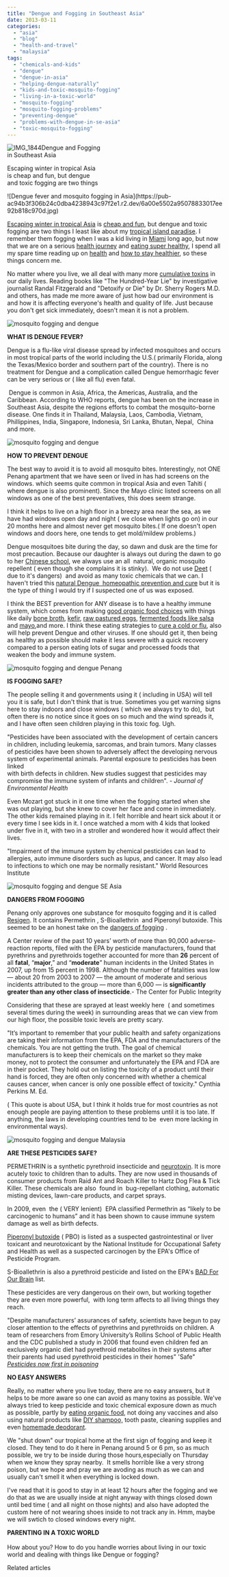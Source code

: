 ```yaml
---
title: "Dengue and Fogging in Southeast Asia"
date: 2013-03-11
categories: 
  - "asia"
  - "blog"
  - "health-and-travel"
  - "malaysia"
tags: 
  - "chemicals-and-kids"
  - "dengue"
  - "dengue-in-asia"
  - "helping-dengue-naturally"
  - "kids-and-toxic-mosquito-fogging"
  - "living-in-a-toxic-world"
  - "mosquito-fogging"
  - "mosquito-fogging-problems"
  - "preventing-dengue"
  - "problems-with-dengue-in-se-asia"
  - "toxic-mosquito-fogging"
---
```


![IMG_1844](https://pub-ac94b3f306b24c0dba4238943c97f2e1.r2.dev/6a00e5502a95078833017ee92b80e3970d.jpg)Dengue and Fogging  
in Southeast Asia  
  
Escaping winter in tropical Asia  
is cheap and fun, but dengue  
and toxic fogging are two things

<!--more--> ![Dengue fever and mosquito fogging in Asia](https://pub-ac94b3f306b24c0dba4238943c97f2e1.r2.dev/6a00e5502a95078833017ee92b818c970d.jpg)  
  
[Escaping winter in tropical Asia](https://pub-ac94b3f306b24c0dba4238943c97f2e1.r2.dev/2013/02/escaping-winter-in-tropical-asia.html "escaping winter tropical Asia") is [cheap and fun](https://pub-ac94b3f306b24c0dba4238943c97f2e1.r2.dev/2011/01/tropical-winter-home-in-penang-malaysia-location-indenpendent-digital-nomad-long-term-travel-tips-.html "apartment SE Asia - cheap luxury"), but dengue and toxic fogging are two things I least like about my [tropical island paradise](https://pub-ac94b3f306b24c0dba4238943c97f2e1.r2.dev/2013/01/tropical-island-paradise.html "tropical island paradise"). I remember them fogging when I was a kid living in [Miami](https://pub-ac94b3f306b24c0dba4238943c97f2e1.r2.dev/2012/09/south-beach-miami-vacation-photo.html "miami vacation") long ago, but now that we are on a serious [health journey](https://pub-ac94b3f306b24c0dba4238943c97f2e1.r2.dev/2012/10/traveling-while-sick-or-with-health-medical-challenges.html "traveling while sick") and [eating super healthy](https://pub-ac94b3f306b24c0dba4238943c97f2e1.r2.dev/2012/06/healthy-food-and-travel.html "travel and eating healthy"), I spend all my spare time reading up on [health](https://pub-ac94b3f306b24c0dba4238943c97f2e1.r2.dev/2011/09/travel-health-secrets-for-long-term-digital-nomads.html "travel health secrets") and [how to stay healthier](https://pub-ac94b3f306b24c0dba4238943c97f2e1.r2.dev/health-and-travel/ "how to stay healthier"), so these things concern me.  
  
No matter where you live, we all deal with many more [cumulative toxins](http://www.alsearsmd.com/six-steps-to-a-pure-and-clean-body/ "toxins in our bodies") in our daily lives. Reading books like "The Hundred-Year Lie" by investigative journalist Randal Fitzgerald and "Detoxify or Die" by Dr. Sherry Rogers M.D. and others, has made me more aware of just how bad our environment is and how it is affecting everyone's health and quality of life. Just because you don't get sick immediately, doesn't mean it is not a problem.  
  
![mosquito fogging and dengue](https://pub-ac94b3f306b24c0dba4238943c97f2e1.r2.dev/6a00e5502a95078833017d41ba881f970c.jpg)  
  
  
**WHAT IS DENGUE FEVER?**  
  
Dengue is a flu-like viral disease spread by infected mosquitoes and occurs in most tropical parts of the world including the U.S.( primarily Florida, along the Texas/Mexico border and southern part of the country). There is no treatment for Dengue and a complication called Dengue hemorrhagic fever can be very serious or ( like all flu) even fatal.  
  
 Dengue is common in Asia, Africa, the Americas, Australia, and the Caribbean. According to WHO reports, dengue has been on the increase in Southeast Asia, despite the regions efforts to combat the mosquito-borne disease. One finds it in Thailand, Malaysia, Laos, Cambodia, Vietnam, Phillippines, India, Singapore, Indonesia, Sri Lanka, Bhutan, Nepal,  China and more.  
  
  
![mosquito fogging and dengue](https://pub-ac94b3f306b24c0dba4238943c97f2e1.r2.dev/6a00e5502a95078833017ee92e5edf970d.jpg)  
  
  
**HOW TO PREVENT DENGUE**  
  
The best way to avoid it is to avoid all mosquito bites. Interestingly, not ONE Penang apartment that we have seen or lived in has had screens on the windows. which seems quite common in tropical Asia and even Tahiti ( where dengue is also prominent). Since the Mayo clinic listed screens on all windows as one of the best preventatives, this does seem strange.  
  
I think it helps to live on a high floor in a breezy area near the sea, as we have had windows open day and night ( we close when lights go on) in our 20 months here and almost never get mosquito bites.( If one doesn't open windows and doors here, one tends to get mold/mildew problems.)  
  
Dengue mosquitoes bite during the day, so dawn and dusk are the time for most precaution. Because our daughter is always out during the dawn to go to her [Chinese school](https://pub-ac94b3f306b24c0dba4238943c97f2e1.r2.dev/2012/06/why-learn-mandarin-in-tropical-asia-penang.html "chinese school asia"), we always use an all  natural, organic mosquito repellent ( even though she complains it is stinky).  We do not use [Deet](http://www.quantumhealth.com/news/dangers_of_DEET.html "deet harms and dangers") ( due to it's dangers)  and avoid as many toxic chemicals that we can. I haven't tried this [natural Dengue  homeopathic prevention and cure](http://www.naturalhealthstrategies.com/dengue-fever.html "http://www.naturalhealthstrategies.com/dengue-fever.html") but it is the type of thing I would try if I suspected one of us was exposed.  
  
I think the BEST prevention for ANY disease is to have a healthy immune system, which comes from making [good organic food choices](https://pub-ac94b3f306b24c0dba4238943c97f2e1.r2.dev/2012/04/health-organic-raw-foods-and-travel.html "organic food and health") with things like daily [bone broth](https://pub-ac94b3f306b24c0dba4238943c97f2e1.r2.dev/2012/10/how-to-make-nourishing-bone-broth-recipes-to-heal.html "bone broth"), [kefir](https://pub-ac94b3f306b24c0dba4238943c97f2e1.r2.dev/2012/07/-how-to-make-kefir-easy-goats-milk-or-coconut-milk.html "kefir"), [raw pastured eggs](https://pub-ac94b3f306b24c0dba4238943c97f2e1.r2.dev/2013/01/raw-eggs-healthy-or-not.html "raw pastured eggs healthy"), [fermented foods like salsa](https://pub-ac94b3f306b24c0dba4238943c97f2e1.r2.dev/2012/09/how-to-make-healthy-lacto-fermented-salsa.html "lactofermented salsa") and [mayo](https://pub-ac94b3f306b24c0dba4238943c97f2e1.r2.dev/2013/02/how-to-make-homemade-lacto-fermented-mayonnaise.html "fermented mayo"),and more. I think these eating strategies to [cure a cold or flu](http://articles.mercola.com/sites/articles/archive/2010/11/22/the-common-cold-simple-strategies-for-prevention-and-treatment.aspx "prevent cold or flu"), also will help prevent Dengue and other viruses. If one should get it, then being as healthy as possible should make it less severe with a quick recovery compared to a person eating lots of sugar and processed foods that weaken the body and immune system.  
  
  
![mosquito fogging and dengue Penang](https://pub-ac94b3f306b24c0dba4238943c97f2e1.r2.dev/6a00e5502a95078833017c37885386970b.jpg)  
  
**IS FOGGING SAFE?**  
  
The people selling it and governments using it ( including in USA) will tell you it is safe, but I don't think that is true. Sometimes you get warning signs here to stay indoors and close windows ( which we always try to do),  but often there is no notice since it goes on so much and the wind spreads it,  and I have often seen children playing in this toxic fog. Ugh.  
  
"Pesticides have been associated with the development of certain cancers in children, including leukemia, sarcomas, and brain tumors. Many classes of pesticides have been shown to adversely affect the developing nervous system of experimental animals. Parental exposure to pesticides has been linked  
with birth defects in children. New studies suggest that pesticides may compromise the immune system of infants and children". - _Journal of Environmental Health_  
  
Even Mozart got stuck in it one time when the fogging started when she was out playing, but she knew to cover her face and come in immediately. The other kids remained playing in it. I felt horrible and heart sick about it or every time I see kids in it. I once watched a mom with 4 kids that looked under five in it, with two in a stroller and wondered how it would affect their lives.  
  
"Impairment of the immune system by chemical pesticides can lead to allergies, auto immune disorders such as lupus, and cancer. It may also lead to infections to which one may be normally resistant." World Resources Institute  
  
![mosquito fogging and dengue SE Asia](https://pub-ac94b3f306b24c0dba4238943c97f2e1.r2.dev/6a00e5502a95078833017ee92e64b6970d.jpg)  
  
  
**DANGERS FROM FOGGING**  
  
Penang only approves one substance for mosquito fogging and it is called  [Resigen](http://escience.bayercropscience.my/bcsweb/www/bes_mal_internet.nsf/id/MY_Resigen_EC/$file/Resigen_Leaflet.pdf). It contains Permethrin , S-Bioallethrin  and Piperonyl butoxide. This seemed to be an honest take on the [dangers of fogging](http://www.holistichelp.net/blog/mosquito-fogging-what-you-need-to-know/ "dangers of fogging mosquitoes") .  
  
A Center review of the past 10 years’ worth of more than 90,000 adverse-reaction reports, filed with the EPA by pesticide manufacturers, found that pyrethrins and pyrethroids together accounted for more than **26** percent of all **fatal**, “**major**,” and “**moderate**” human incidents in the United States in 2007, up from 15 percent in 1998. Although the number of fatalities was low — about 20 from 2003 to 2007 — the amount of moderate and serious incidents attributed to the group — more than 6,000 — is **significantly greater than any other class of insecticide**.- The Center for Public Integrity  
  
Considering that these are sprayed at least weekly here  ( and sometimes several times during the week) in surrounding areas that we can view from our high floor, the possible toxic levels are pretty scary.  
  
"It’s important to remember that your public health and safety organizations are taking their information from the EPA, FDA and the manufacturers of the chemicals. You are not getting the truth. The goal of chemical manufacturers is to keep their chemicals on the market so they make money, not to protect the consumer and unfortunately the EPA and FDA are in their pocket. They hold out on listing the toxicity of a product until their hand is forced, they are often only concerned with whether a chemical causes cancer, when cancer is only one possible effect of toxicity." Cynthia Perkins M. Ed.  
  
( This quote is about USA, but I think it holds true for most countries as not enough people are paying attention to these problems until it is too late. If anything, the laws in developing countries tend to be  even more lacking in environmental ways).  
  
![mosquito fogging and dengue Malaysia](https://pub-ac94b3f306b24c0dba4238943c97f2e1.r2.dev/6a00e5502a95078833017c378b3ba3970b.jpg)  
  
  
**ARE THESE PESTICIDES SAFE?**  
  
PERMETHRIN is a synthetic pyrethroid insecticide and [neurotoxin](http://www.meepi.org/wnv/overkillma.htm "pesticide dangers"). It is more acutely toxic to children than to adults. They are now used in thousands of consumer products from Raid Ant and Roach Killer to Hartz Dog Flea & Tick Killer. These chemicals are also  found in  bug-repellant clothing, automatic misting devices, lawn-care products, and carpet sprays.

In 2009, even  the ( VERY lenient)  EPA classified Permethrin as “likely to be carcinogenic to humans” and it has been shown to cause immune system damage as well as birth defects.  
  
[Piperonyl butoxide](http://www.nospray.org/flyers.shtml "PBO poisons") ( PBO) is listed as a suspected gastrointestinal or liver toxicant and neurotoxicant by the National Institude for Occupational Safety and Health as well as a suspected carcinogen by the EPA's Office of Pesticide Program.  
  
S-Bioallethrin is also a pyrethroid pesticide and listed on the EPA's [BAD For Our Brain](http://www.organiclandcare.net/green-room/blog/epas-bad-our-brains-list-chemicals "EPA bad for brain list ") list.  
  
These pesticides are very dangerous on their own, but working together they are even more powerful,  with long term affects to all living things they reach.  
  
  
"Despite manufacturers’ assurances of safety, scientists have begun to pay closer attention to the effects of pyrethrins and pyrethroids on children. A team of researchers from Emory University’s Rollins School of Public Health and the CDC published a study in 2006 that found even children fed an exclusively organic diet had pyrethroid metabolites in their systems after their parents had used pyrethroid pesticides in their homes" 'Safe" _[Pesticides now first in poisoning](http://www.publicintegrity.org/2008/07/30/8936/safe-pesticides-now-first-poisonings "pesticides poisonist")_  
  
**NO EASY ANSWERS**  
  
Really, no matter where you live today, there are no easy answers, but it helps to be more aware so one can avoid as many toxins as possible. We've always tried to keep pesticide and toxic chemical exposure down as much as possible, partly by [eating organic food](https://pub-ac94b3f306b24c0dba4238943c97f2e1.r2.dev/2012/08/where-to-buy-organic-food-in-penang.html "organic food penang"), not doing any vaccines and also using natural products like [DIY shampoo,](https://pub-ac94b3f306b24c0dba4238943c97f2e1.r2.dev/2012/09/how-to-make-diy-homemade-shampoo-and-creme-rinse-easy-cheap-healthy.html "DIY shampoo") tooth paste, cleaning supplies and even [homemade deodorant](https://pub-ac94b3f306b24c0dba4238943c97f2e1.r2.dev/2012/09/how-to-make-diy-homemade-deodorant-easy-cheap-healthy.html "homemade deodorant").  
  
We "shut down" our tropical home at the first sign of fogging and keep it closed. They tend to do it here in Penang around 5 or 6 pm, so as much possible, we try to be inside during those hours,especially on Thursday when we know they spray nearby.  It smells horrible like a very strong poison, but we hope and pray we are avoding as much as we can and usually can't smell it when everything is locked down.  
  
I've read that it is good to stay in at least 12 hours after the fogging and we do that as we are usually inside at night anyway with things closed down until bed time ( and all night on those nights) and also have adopted the custom here of not wearing shoes inside to not track any in. Hmm, maybe we will swtich to closed windows every night.  
  
**PARENTING IN A TOXIC WORLD**  
   
How about you? How to do you handle worries about living in our toxic world and dealing with things like Dengue or fogging?  

Related articles


